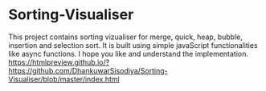 # Sorting-Visualiser
This project contains sorting vizualiser for merge, quick, heap, bubble, insertion and selection sort. It is built using simple javaScript functionalities like async functions. I hope you like and understand the implementation.    
https://htmlpreview.github.io/?https://github.com/DhankuwarSisodiya/Sorting-Visualiser/blob/master/index.html
